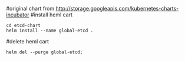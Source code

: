 
#original chart from http://storage.googleapis.com/kubernetes-charts-incubator
#install heml cart

	cd etcd-chart
	helm install --name global-etcd .

#delete heml cart

	helm del --purge global-etcd;

